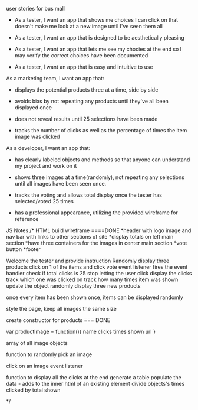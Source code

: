user stories for bus mall

* As a tester, I want an app that shows me choices I can click on that doesn't make me look at a new image until I've seen them all

* As a tester, I want an app that is designed to be aesthetically pleasing

* As a tester, I want an app that lets me see my chocies at the end so I may verify the correct choices have been documented

* As a tester, I want an app that is easy and intuitive to use

As a marketing team, I want an app that:

* displays the potential products three at a time, side by side

* avoids bias by not repeating any products until they've all been displayed once

* does not reveal results until 25 selections have been made

* tracks the number of clicks as well as the percentage of times the item image was clicked

As a developer, I want an app that:

* has clearly labeled objects and methods so that anyone can understand my project and work on it 

* shows three images at a time(randomly), not repeating any selections until all images have been seen once.

* tracks the voting and allows total display once the tester has selected/voted 25 times

* has a professional appearance, utilizing the provided wireframe for reference

JS Notes
/*
HTML
build wireframe ====DONE
*header with logo image and nav bar with links to other sections of site
*display totals on left main section
*have three containers for the images in center main section
*vote button
*footer



Welcome the tester and provide instruction
Randomly display three products
click on 1 of the items and click vote
  event listener fires the event handler
  check if total clicks is 25
  stop letting the user click
  display the clicks
  track which one was clicked on
  track how many times item was shown
  update the object
randomly display three new products

once every item has been shown once, items can be displayed randomly

style the page, keep all images the same size

create constructor for products === DONE

var productImage = function(){
  name
  clicks
  times shown
  url
}

array of all image objects

function to randomly pick an image

click on an image
event listener


function to display all the clicks at the end
generate a table
populate the data - adds to the inner html of an existing element
divide objects's times clicked by total shown

*/
